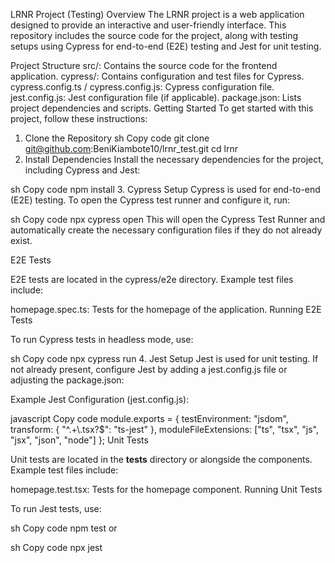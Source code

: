 LRNR Project (Testing)
Overview
The LRNR project is a web application designed to provide an interactive and user-friendly interface. This repository includes the source code for the project, along with testing setups using Cypress for end-to-end (E2E) testing and Jest for unit testing.

Project Structure
src/: Contains the source code for the frontend application.
cypress/: Contains configuration and test files for Cypress.
cypress.config.ts / cypress.config.js: Cypress configuration file.
jest.config.js: Jest configuration file (if applicable).
package.json: Lists project dependencies and scripts.
Getting Started
To get started with this project, follow these instructions:

1. Clone the Repository
sh
Copy code
git clone git@github.com:BeniKiambote10/lrnr_test.git
cd lrnr
2. Install Dependencies
Install the necessary dependencies for the project, including Cypress and Jest:

sh
Copy code
npm install
3. Cypress Setup
Cypress is used for end-to-end (E2E) testing. To open the Cypress test runner and configure it, run:

sh
Copy code
npx cypress open
This will open the Cypress Test Runner and automatically create the necessary configuration files if they do not already exist.

E2E Tests

E2E tests are located in the cypress/e2e directory. Example test files include:

homepage.spec.ts: Tests for the homepage of the application.
Running E2E Tests

To run Cypress tests in headless mode, use:

sh
Copy code
npx cypress run
4. Jest Setup
Jest is used for unit testing. If not already present, configure Jest by adding a jest.config.js file or adjusting the package.json:

Example Jest Configuration (jest.config.js):

javascript
Copy code
module.exports = {
  testEnvironment: "jsdom",
  transform: {
    "^.+\\.tsx?$": "ts-jest"
  },
  moduleFileExtensions: ["ts", "tsx", "js", "jsx", "json", "node"]
};
Unit Tests

Unit tests are located in the __tests__ directory or alongside the components. Example test files include:

homepage.test.tsx: Tests for the homepage component.
Running Unit Tests

To run Jest tests, use:

sh
Copy code
npm test
or

sh
Copy code
npx jest
